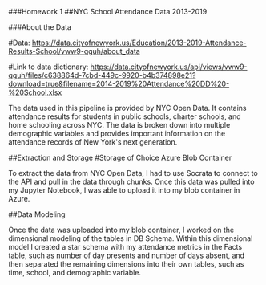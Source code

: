 ###Homework 1
##NYC School Attendance Data 2013-2019

###About the Data

#Data: 
https://data.cityofnewyork.us/Education/2013-2019-Attendance-Results-School/vww9-qguh/about_data

#Link to data dictionary:
https://data.cityofnewyork.us/api/views/vww9-qguh/files/c638864d-7cbd-449c-9920-b4b374898e21?download=true&filename=2014-2019%20Attendance%20DD%20-%20School.xlsx

The data used in this pipeline is provided by NYC Open Data. It contains attendance results for students in public schools, charter schools, and home schooling across NYC. The data is broken down into multiple demographic variables and provides important information on the attendance records of New York's next generation.

##Extraction and Storage
#Storage of Choice
Azure Blob Container

To extract the data from NYC Open Data, I had to use Socrata to connect to the API and pull in the data through chunks. Once this data was pulled into my Jupyter Notebook, I was able to upload it into my blob container in Azure.

##Data Modeling

Once the data was uploaded into my blob container, I worked on the dimensional modeling of the tables in DB Schema. Within this dimensional model I created a star schema with my attendance metrics in the Facts table, such as number of day presents and number of days absent, and then separated the remaining dimensions into their own tables, such as time, school, and demographic variable.